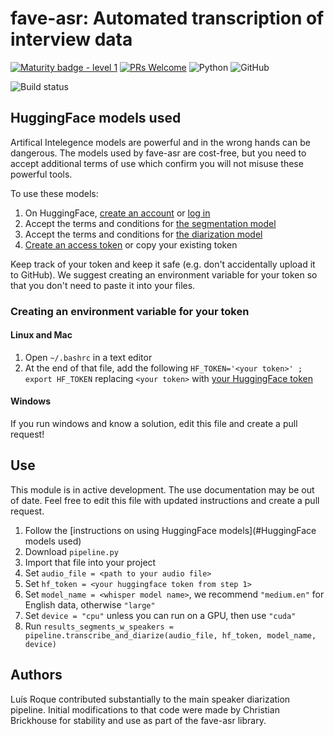 # fave-asr: Automated transcription of interview data
[![Maturity badge - level 1](https://img.shields.io/badge/Maturity_Level-In_development-yellowgreen)](http://www.jsoftware.us/vol10/31-E004.pdf)
[![PRs Welcome](https://img.shields.io/badge/Pull_Requests-welcome-brightgreen.svg)](http://makeapullrequest.com)
![Python](https://img.shields.io/badge/python-3.11-blue.svg)
![GitHub](https://img.shields.io/github/license/Forced-Alignment-and-Vowel-Extraction/fave-asr?color=blue)

![Build status](https://github.com/Forced-Alignment-and-Vowel-Extraction/fave-asr/actions/workflows/build.yml/badge.svg)
<!-- For the future: Coveralls for codecoverage -->

## HuggingFace models used
Artifical Intelegence models are powerful and in the wrong hands can be dangerous. 
The models used by fave-asr are cost-free, but you need to accept additional terms of use which confirm you will not misuse these powerful tools.

To use these models:
1. On HuggingFace, [create an account](https://huggingface.co/join) or [log in](https://huggingface.co/login)
2. Accept the terms and conditions for [the segmentation model](https://hf.co/pyannote/segmentation)
3. Accept the terms and conditions for [the diarization model](https://hf.co/pyannote/speaker-diarization)
4. [Create an access token](https://hf.co/settings/tokens) or copy your existing token

Keep track of your token and keep it safe (e.g. don't accidentally upload it to GitHub). 
We suggest creating an environment variable for your token so that you don't need to paste it into your files.

### Creating an environment variable for your token
#### Linux and Mac
1. Open `~/.bashrc` in a text editor
2. At the end of that file, add the following `HF_TOKEN='<your token>' ; export HF_TOKEN` replacing `<your token>` with [your HuggingFace token](https://hf.co/settings/tokens)

#### Windows
If you run windows and know a solution, edit this file and create a pull request!

## Use
This module is in active development. The use documentation may be out of date. Feel free to edit this file with updated instructions and create a pull request.
1. Follow the [instructions on using HuggingFace models](#HuggingFace models used)
2. Download `pipeline.py`
3. Import that file into your project
4. Set `audio_file = <path to your audio file>`
5. Set `hf_token = <your huggingface token from step 1>`
6. Set `model_name = <whisper model name>`, we recommend `"medium.en"` for English data, otherwise `"large"`
7. Set `device = "cpu"` unless you can run on a GPU, then use `"cuda"`
8. Run `results_segments_w_speakers = pipeline.transcribe_and_diarize(audio_file, hf_token, model_name, device)` 

## Authors
Luís Roque contributed substantially to the main speaker diarization pipeline. Initial modifications to that code were made by Christian Brickhouse for stability and use as part of the fave-asr library.
